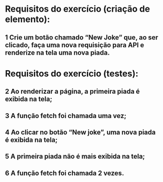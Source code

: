 # Requisitos do exercício (criação de elemento):

## 1 Crie um botão chamado “New Joke” que, ao ser clicado, faça uma nova requisição para API e renderize na tela uma nova piada.

# Requisitos do exercício (testes):

## 2 Ao renderizar a página, a primeira piada é exibida na tela;
## 3 A função fetch foi chamada uma vez;
## 4 Ao clicar no botão “New joke”, uma nova piada é exibida na tela;
## 5 A primeira piada não é mais exibida na tela;
## 6 A função fetch foi chamada 2 vezes.
